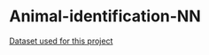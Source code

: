 # Animal-identification-NN

[Dataset used for this project](https://www.kaggle.com/alessiocorrado99/animals10)

